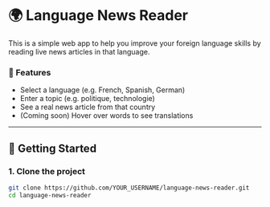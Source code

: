 # 🌍 Language News Reader

This is a simple web app to help you improve your foreign language skills by reading live news articles in that language.

### 🔑 Features
- Select a language (e.g. French, Spanish, German)
- Enter a topic (e.g. politique, technologie)
- See a real news article from that country
- (Coming soon) Hover over words to see translations

---

## 🚀 Getting Started

### 1. Clone the project

```bash
git clone https://github.com/YOUR_USERNAME/language-news-reader.git
cd language-news-reader
